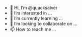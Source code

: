 - 👋 Hi, I’m @quacksalver
- 👀 I’m interested in ...
- 🌱 I’m currently learning ...
- 💞️ I’m looking to collaborate on ...
- 📫 How to reach me ...

<!---
quacksalver/quacksalver is a ✨ special ✨ repository because its `README.md` (this file) appears on your GitHub profile.
You can click the Preview link to take a look at your changes.
--->
